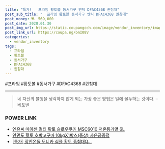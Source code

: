 ```yaml
--- 
title: "특가!   프라임 황토볼 동서가구 엔틱 DFAC4368 퀸침대" 
post_sub_title: "  프라임 황토볼 동서가구 엔틱 DFAC4368 퀸침대" 
post_money: ₩. 569,000 
post_date: 2020.01.30 
post_img_url: https://static.coupangcdn.com/image/vendor_inventory/images/2016/10/27/9/3/553ccabd-6dbb-4dcb-8c5a-882a398b358c.jpg 
post_link_url: https://coupa.ng/bnI08V 
categories: 
  - vendor_inventory 
tags: 
  - 프라임 
  - 황토볼 
  - 동서가구 
  - DFAC4368 
  - 퀸침대 
--- 
```

  #프라임 #황토볼 #동서가구 #DFAC4368 #퀸침대 
<hr> 

> 네 자신의 불행을 생각하지 않게 되는 가장 좋은 방법은 일에 몰두하는 것이다. – 베토벤 


### POWER LINK

* <a href="https://blog.naver.com/fasyy4321/221786002692" target="_blank">엔유씨 마이젠 멀티 황토 슬로우쿠커 MSC6010 저온통가열 6L</a>
* <a href="https://blog.naver.com/fasyy4321/221787579873" target="_blank">안면도 황토 호박고구마 10kgX1박스(중상) 사은품증정</a>
* <a href="https://blog.naver.com/santokki14/221789822611" target="_blank">[특가] 장인온돌 모니카 심플 황토 흙침대Q...</a>
